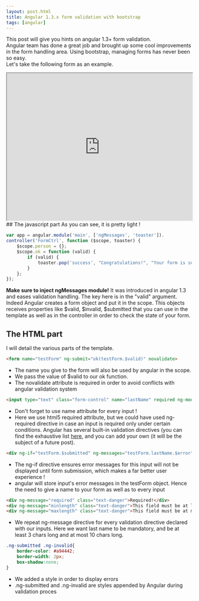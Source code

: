 ```yaml
---
layout: post.html
title: Angular 1.3.x form validation with bootstrap
tags: [angular]
---
```


This post will give you hints on angular 1.3+ form validation.  
Angular team has done a great job and brought up some cool improvements in the form handling area. Using bootstrap, managing forms has never been so easy.  
Let's take the following form as an example.

<iframe width="100%" height="400px" src="http://embed.plnkr.co/RCbd4dlEOn6yJLr7JLtB" ></iframe>
## The javascript part
As you can see, it is pretty light !

~~~ javascript linenos=false
var app = angular.module('main', ['ngMessages', 'toaster']).
controller('FormCtrl', function ($scope, toaster) {
    $scope.person = {};
    $scope.ok = function (valid) {
        if (valid) {
            toaster.pop('success', "Congratulations!", "Your form is successfully submitted !");
        }
    };
});
~~~ 
**Make sure to inject ngMessages module!** It was introduced in angular 1.3 and eases validation handling.
The key here is in the "valid" argument. Indeed Angular creates a form object and put it in the scope. This objects receives properties like $valid, $invalid, $submitted that you can use in the template as well as in the controller in order to check the state of your form.  
## The HTML part
I will detail the various parts of the template.

~~~ html
<form name="testForm" ng-submit="ok(testForm.$valid)" novalidate>
~~~

* The name you give to the form will also be used by angular in the scope.  
* We pass the value of $valid to our ok function.  
* The novalidate attribute is required in order to avoid conflicts with angular validation system

~~~ html
<input type="text" class="form-control" name="lastName" required ng-model="person.lastName" ng-minlength="3" ng-maxlength="10" />
~~~

* Don't forget to use name attribute for every input !
* Here we use html5 required attribute, but we could have used ng-required directive in case an input is required only under certain conditions. Angular has several built-in validation directives (you can find the exhaustive list [here](https://code.angularjs.org/1.3.10/docs/api/ng/directive/input), and you can add your own (it will be the subject of a future post).

~~~ html
<div ng-if="testForm.$submitted" ng-messages="testForm.lastName.$error">
~~~

* The ng-if directive ensures error messages for this input will not be displayed until form submission, which makes a far better user experience !
* angular will store input's error messages in the testForm object. Hence the need to give a name to your form as well as to every input

~~~ html
<div ng-message="required" class="text-danger">Required!</div>
<div ng-message="minlength" class="text-danger">This field must be at least 3 chars long!</div>
<div ng-message="maxlength" class="text-danger">This field must be at most 10 chars long!</div>
~~~

* We repeat ng-message directive for every validation directive declared with our inputs. Here we want last name to be mandatory, and be at least 3 chars long and at most 10 chars long.

~~~ css
.ng-submitted .ng-invalid{
    border-color: #a94442;
    border-width: 2px;
    box-shadow:none;
}
~~~

* We added a style in order to display errors
* .ng-submitted and .ng-invalid are styles appended by Angular during validation proces

